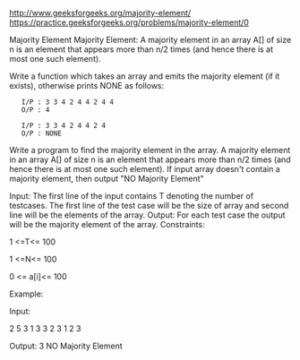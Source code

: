 http://www.geeksforgeeks.org/majority-element/
https://practice.geeksforgeeks.org/problems/majority-element/0

Majority Element
Majority Element: A majority element in an array A[] of size n is an element that appears more than n/2 times (and hence there is at most one such element).

Write a function which takes an array and emits the majority element (if it exists), otherwise prints NONE as follows:

       I/P : 3 3 4 2 4 4 2 4 4
       O/P : 4

       I/P : 3 3 4 2 4 4 2 4
       O/P : NONE

Write a program to find the majority element in the array.
A majority element in an array A[] of size n is an element that appears more than n/2 times (and hence there is at most one such element).
If input array doesn't contain a majority element, then output "NO Majority Element"

Input:  The first line of the input contains T denoting the number of testcases. The first line of the test case will be the size of array and second line will be the elements of the array.
Output: For each test case the output will be the majority element of the array.
Constraints:

1 <=T<= 100

1 <=N<= 100

0 <= a[i]<= 100


Example:

Input:

2
5
3 1 3 3 2
3
1 2 3

Output:
3
NO Majority Element